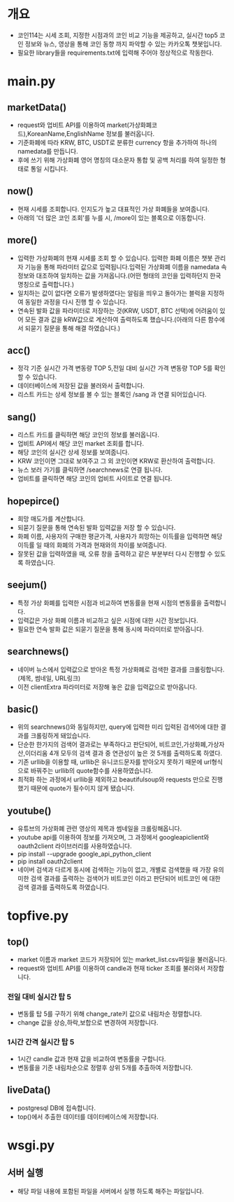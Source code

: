 # 개요
- 코인114는 시세 조회, 지정한 시점과의 코인 비교 기능을 제공하고, 실시간 top5 코인 정보와 뉴스, 영상을 통해 코인 동향 까지 파악할 수 있는 카카오톡 챗봇입니다.
- 필요한 library들을 requirements.txt에 입력해 주어야 정상적으로 작동한다.
# main.py
## marketData()
- request와 업비트 API를 이용하여 market(가상화폐코드),KoreanName,EnglishName 정보를 불러옵니다.
- 기준화폐에 따라 KRW, BTC, USDT로 분류한 currency 항을 추가하여 하나의 namedata를 만듭니다.
- 후에 쓰기 위해 가상화폐 영어 명칭의 대소문자 통합 및 공백 처리를 하여 일정한 형태로 통일 시킵니다.
## now()
- 현재 시세를 조회합니다. 인지도가 높고 대표적인 가상 화폐들을 보여줍니다.
- 아래의 '더 많은 코인 조회'를 누를 시, /more이 있는 블록으로 이동합니다.
## more()
- 입력한 가상화폐의 현재 시세를 조회 할 수 있습니다. 입력한 화폐 이름은 챗봇 관리자 기능을 통해 파라미터 값으로 입력됩니다.입력된 가상화폐 이름을 namedata 속 정보와 대조하여 일치하는 값을 가져옵니다.(어떤 형태의 코인을 입력하던지 한국 명칭으로 출력합니다.)
- 일치하는 값이 없다면 오류가 발생하였다는 알림을 띄우고 돌아가는 블럭을 지정하여 동일한 과정을 다시 진행 할 수 있습니다.
- 연속된 발화 값을 파라미터로 저장하는 것(KRW, USDT, BTC 선택)에 어려움이 있어 모든 결과 값을 kRW값으로 계산하여 출력하도록 했습니다.(아래의 다른 함수에서 되묻기 질문을 통해 해결 하였습니다.)
## acc()
- 정각 기준 실시간 가격 변동량 TOP 5,전일 대비 실시간 가격 변동량 TOP 5를 확인 할 수 있습니다.
- 데이터베이스에 저장된 값을 불러와서 출력합니다.
- 리스트 카드는 상세 정보를 볼 수 있는 블록인 /sang 과 연결 되어있습니다.
## sang()
- 리스트 카드를 클릭하면 해당 코인의 정보를 불러옵니다.
- 업비트 API에서 해당 코인 market 조회를 합니다.
- 해당 코인의 실시간 상세 정보를 보여줍니다.
- KRW 코인이면 그대로 보여주고 그 외 코인이면 KRW로 환산하여 출력합니다.
- 뉴스 보러 가기를 클릭하면  /searchnews로 연결 됩니다.
- 업비트를 클릭하면 해당 코인의 업비트 사이트로 연결 됩니다.
## hopepirce()
- 희망 매도가를 계산합니다.
- 되묻기 질문을 통해 연속된 발화 입력값을 저장 할 수 있습니다.
- 화폐 이름, 사용자의 구매한 평균가격, 사용자가 희망하는 이득률을 입력하면 해당 이득률 일 때의 화폐의 가격과 현재와의 차이를 보여줍니다.
- 잘못된 값을 입력하였을 때, 오류 창을 출력하고 같은 부분부터 다시 진행할 수 있도록 하였습니다.
## seejum()
- 특정 가상 화폐를 입력한 시점과 비교하여 변동률을 현재 시점의 변동률을 출력합니다.
- 입력값은 가상 화폐 이름과 비교하고 싶은 시점에 대한 시간 정보입니다.
- 필요한 연속 발화 값은 되묻기 질문을 통해 동시에 파라미터로 받아옵니다.
## searchnews()
- 네이버 뉴스에서 입력값으로 받아온 특정 가상화폐로 검색한 결과를 크롤링합니다.(제목, 썸네일, URL링크)
- 이전 clientExtra 파라미터로 저장해 놓은 값을 입력값으로 받아옵니다.
## basic()
- 위의 searchnews()와 동일하지만, query에 입력한 미리 입력된 검색어에 대한 결과를 크롤링하게 돼있습니다.
- 단순한 한가지의 검색어 결과로는 부족하다고 판단되어, 비트코인,가상화폐,가상자산,이더리움 4개 모두의 검색 결과 중 연관성이 높은 것 5개를 출력하도록 하였다.
- 기존 urllib을 이용할 때, urllib은 유니코드문자를 받아오지 못하기 때문에 url형식으로 바꿔주는 urllib의 quote함수를 사용하였습니다.
- 최적화 하는 과정에서 urllib을 제외하고 beautifulsoup와 requests 만으로 진행했기 때문에 quote가 필수이지 않게 됐습니다.
## youtube()
- 유튜브의 가상화폐 관련 영상의 제목과 썸네일을 크롤링해옵니다.
- youtube api를 이용하여 정보를 가져오며, 그 과정에서 googleapiclient와 oauth2client 라이브러리를 사용하였습니다.
- pip install --upgrade google_api_python_client
- pip install oauth2client
- 네이버 검색과 다르게 동시에 검색하는 기능이 없고, 개별로 검색했을 때 가장 유의미한 검색 결과를 출력하는 검색어가 비트코인 이라고 판단되어 비트코인 에 대한 검색 결과를 출력하도록 하였습니다.
# topfive.py
## top()
- market 이름과 market 코드가 저장되어 있는 market_list.csv파일을 불러옵니다.
- request와 업비트 API를 이용하여 candle과 현재 ticker 조회를 불러와서 저장합니다.
### 전일 대비 실시간 탑 5
- 변동률 탑 5를 구하기 위해 change_rate키 값으로 내림차순 정렬합니다.
- change 값을 상승,하락,보합으로 변경하여 저장합니다.
### 1시간 간격 실시간 탑 5
- 1시간 candle 값과 현재 값을 비교하여 변동률을 구합니다.
- 변동률을 기준 내림차순으로 정렬후 상위 5개를 추출하여 저장합니다.
## liveData()
- postgresql DB에 접속합니다. 
- top()에서 추출한 데이터를 데이터베이스에 저장합니다.
# wsgi.py
## 서버 실행
- 해당 파일 내용에 포함된 파일을 서버에서 실행 하도록 해주는 파일입니다.